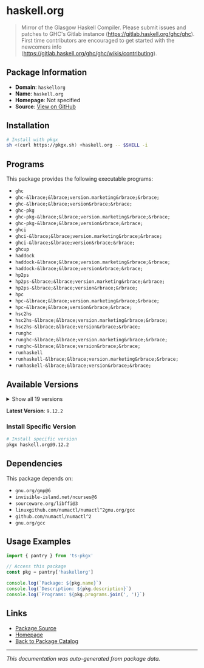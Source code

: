 # haskell.org

> Mirror of the Glasgow Haskell Compiler. Please submit issues and patches to GHC's Gitlab instance (https://gitlab.haskell.org/ghc/ghc). First time contributors are encouraged to get started with the newcomers info (https://gitlab.haskell.org/ghc/ghc/wikis/contributing).

## Package Information

- **Domain**: `haskellorg`
- **Name**: `haskell.org`
- **Homepage**: Not specified
- **Source**: [View on GitHub](https://github.com/pkgxdev/pantry/tree/main/projects/haskell.org/package.yml)

## Installation

```bash
# Install with pkgx
sh <(curl https://pkgx.sh) +haskell.org -- $SHELL -i
```

## Programs

This package provides the following executable programs:

- `ghc`
- `ghc-&lbrace;&lbrace;version.marketing&rbrace;&rbrace;`
- `ghc-&lbrace;&lbrace;version&rbrace;&rbrace;`
- `ghc-pkg`
- `ghc-pkg-&lbrace;&lbrace;version.marketing&rbrace;&rbrace;`
- `ghc-pkg-&lbrace;&lbrace;version&rbrace;&rbrace;`
- `ghci`
- `ghci-&lbrace;&lbrace;version.marketing&rbrace;&rbrace;`
- `ghci-&lbrace;&lbrace;version&rbrace;&rbrace;`
- `ghcup`
- `haddock`
- `haddock-&lbrace;&lbrace;version.marketing&rbrace;&rbrace;`
- `haddock-&lbrace;&lbrace;version&rbrace;&rbrace;`
- `hp2ps`
- `hp2ps-&lbrace;&lbrace;version.marketing&rbrace;&rbrace;`
- `hp2ps-&lbrace;&lbrace;version&rbrace;&rbrace;`
- `hpc`
- `hpc-&lbrace;&lbrace;version.marketing&rbrace;&rbrace;`
- `hpc-&lbrace;&lbrace;version&rbrace;&rbrace;`
- `hsc2hs`
- `hsc2hs-&lbrace;&lbrace;version.marketing&rbrace;&rbrace;`
- `hsc2hs-&lbrace;&lbrace;version&rbrace;&rbrace;`
- `runghc`
- `runghc-&lbrace;&lbrace;version.marketing&rbrace;&rbrace;`
- `runghc-&lbrace;&lbrace;version&rbrace;&rbrace;`
- `runhaskell`
- `runhaskell-&lbrace;&lbrace;version.marketing&rbrace;&rbrace;`
- `runhaskell-&lbrace;&lbrace;version&rbrace;&rbrace;`

## Available Versions

<details>
<summary>Show all 19 versions</summary>

- `9.12.2`, `9.12.1`, `9.10.2`, `9.10.1`, `9.8.4`
- `9.8.2`, `9.8.1`, `9.6.7`, `9.6.6`, `9.6.5`
- `9.6.4`, `9.6.3`, `9.6.2`, `9.4.8`, `9.4.7`
- `9.4.4`, `9.2.8`, `9.0.2`, `8.10.7`

</details>

**Latest Version**: `9.12.2`

### Install Specific Version

```bash
# Install specific version
pkgx haskell.org@9.12.2
```

## Dependencies

This package depends on:

- `gnu.org/gmp@6`
- `invisible-island.net/ncurses@6`
- `sourceware.org/libffi@3`
- `linuxgithub.com/numactl/numactl^2gnu.org/gcc`
- `github.com/numactl/numactl^2`
- `gnu.org/gcc`

## Usage Examples

```typescript
import { pantry } from 'ts-pkgx'

// Access this package
const pkg = pantry['haskellorg']

console.log(`Package: ${pkg.name}`)
console.log(`Description: ${pkg.description}`)
console.log(`Programs: ${pkg.programs.join(', ')}`)
```

## Links

- [Package Source](https://github.com/pkgxdev/pantry/tree/main/projects/haskell.org/package.yml)
- [Homepage](#)
- [Back to Package Catalog](../package-catalog.md)

---

*This documentation was auto-generated from package data.*
